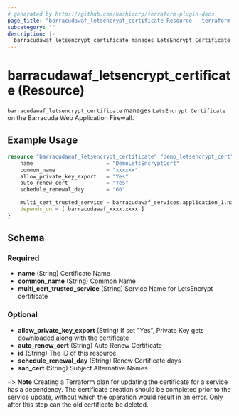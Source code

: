 ```yaml
---
# generated by https://github.com/hashicorp/terraform-plugin-docs
page_title: "barracudawaf_letsencrypt_certificate Resource - terraform-provider-barracudawaf"
subcategory: ""
description: |-
  barracudawaf_letsencrypt_certificate manages LetsEncrypt Certificate on the Barracuda Web Application Firewall.
---
```


# barracudawaf_letsencrypt_certificate (Resource)

`barracudawaf_letsencrypt_certificate` manages `LetsEncrypt Certificate` on the Barracuda Web Application Firewall.


## Example Usage

```terraform
resource "barracudawaf_letsencrypt_certificate" "demo_letsencrypt_cert" {
    name                       = "DemoLetsEncryptCert"
    common_name                = "xxxxxx"
    allow_private_key_export   = "Yes"
    auto_renew_cert            = "Yes"
    schedule_renewal_day       = "60"

    multi_cert_trusted_service = barracudawaf_services.application_1.name
    depends_on = [ barracudawaf_xxxx.xxxx ]
}
```


<!-- schema generated by tfplugindocs -->
## Schema

### Required

- **name** (String) Certificate Name
- **common_name** (String) Common Name
- **multi_cert_trusted_service** (String) Service Name for LetsEncrypt certificate

### Optional

- **allow_private_key_export** (String) If set "Yes", Private Key gets downloaded along with the certificate
- **auto_renew_cert** (String) Auto Renew Certificate
- **id** (String) The ID of this resource.
- **schedule_renewal_day** (String) Renew Certificate days
- **san_cert** (String) Subject Alternative Names

~> **Note** Creating a Terraform plan for updating the certificate for a service has a dependency. The certificate creation should be completed prior to the service update, without which the operation would result in an error. Only after this step can the old certificate be deleted.


